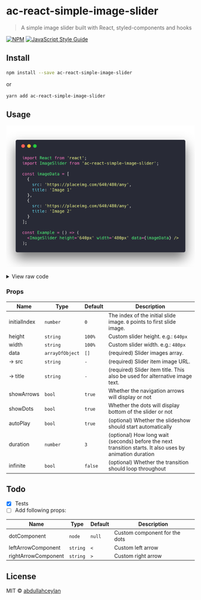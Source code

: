# ac-react-simple-image-slider

> A simple image slider built with React, styled-components and hooks

[![NPM](https://img.shields.io/npm/v/ac-react-simple-image-slider.svg)](https://www.npmjs.com/package/ac-react-simple-image-slider) [![JavaScript Style Guide](https://img.shields.io/badge/code_style-standard-brightgreen.svg)](https://standardjs.com)


## Install

```bash
npm install --save ac-react-simple-image-slider
```

or

```bash
yarn add ac-react-simple-image-slider
```

## Usage

![Example usage](https://raw.githubusercontent.com/abdullahceylan/ac-react-simple-image-slider/master/example.png)
<details>
<summary>View raw code</summary>

```jsx
import React from 'react';
import ImageSlider from 'ac-react-simple-image-slider';

const imageData = [
  {
    src: 'https://placeimg.com/640/480/any',
    title: 'Image 1'
  },
  {
    src: 'https://placeimg.com/640/480/any',
    title: 'Image 2'
  }
];

const Example = () => (
  <ImageSlider height='640px' width='480px' data={imageData} />
);
```

</details>

### Props

| Name                | Type            | Default | Description                                                                                              |
| ------------------- | --------------- | ------- | -------------------------------------------------------------------------------------------------------- |
| initialIndex        | `number`        | `0`     | The index of the initial slide image. `0` points to first slide image.                                   |
| height              | `string`        | `100%`  | Custom slider height. e.g.: `640px`                                                                      |
| width               | `string`        | `100%`  | Custom slider width. e.g.: `480px`                                                                       |
| data                | `arrayOfObject` | `[]`    | (required) Slider images array.                                                                          |
|  ->   src             | `string` | `-`    | (required) Slider item image URL.                                                                 |
|  ->   title             | `string` | `-`    | (required) Slider item title. This also be used for alternative image text.                                                                          |
| showArrows          | `bool`          | `true`  | Whether the navigation arrows will display or not                                                        |
| showDots            | `bool`          | `true`  | Whether the dots will display bottom of the slider or not                                                |
| autoPlay            | `bool`          | `true`  | (optional) Whether the slideshow should start automatically                                              |
| duration            | `number`        | `3`     | (optional) How long wait (seconds) before the next transition starts. It also uses by animation duration |
| infinite            | `bool`          | `false` | (optional) Whether the transition should loop throughout                                                                                       |

## Todo

- [x] Tests
- [ ] Add following props:

| Name         | Type   | Default | Description                   |
| ------------ | ------ | ------- | ----------------------------- |
| dotComponent | `node` | `null`  | Custom component for the dots |                                       |
| leftArrowComponent  | `string`        | `<`     | Custom left arrow                                                                                        |
| rightArrowComponent | `string`        | `>`     | Custom right arrow    

## License

MIT © [abdullahceylan](https://github.com/abdullahceylan)
